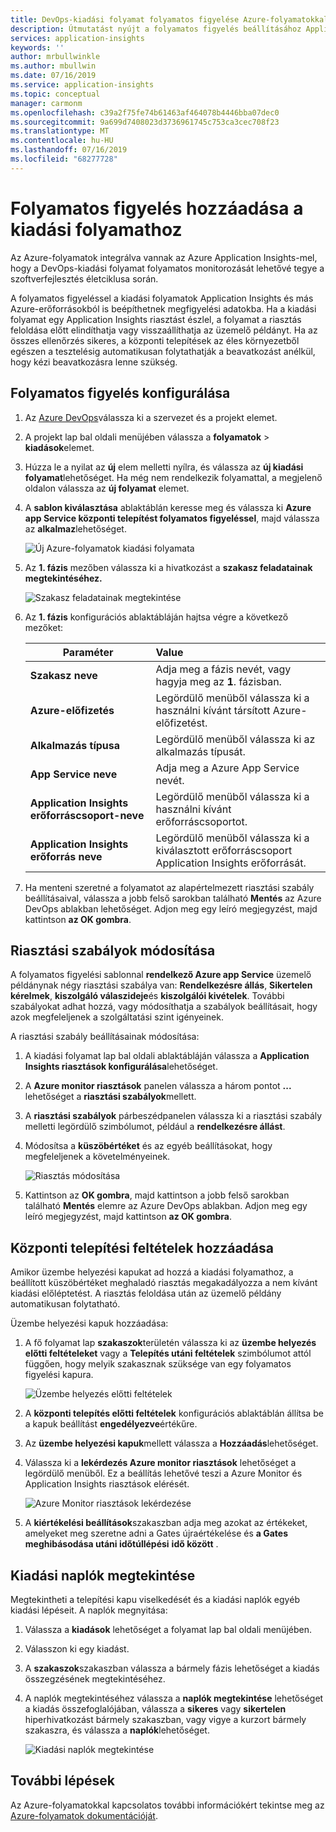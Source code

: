 ```yaml
---
title: DevOps-kiadási folyamat folyamatos figyelése Azure-folyamatokkal és Azure-Application Insightsokkal | Microsoft Docs
description: Útmutatást nyújt a folyamatos figyelés beállításához Application Insights
services: application-insights
keywords: ''
author: mrbullwinkle
ms.author: mbullwin
ms.date: 07/16/2019
ms.service: application-insights
ms.topic: conceptual
manager: carmonm
ms.openlocfilehash: c39a2f75fe74b61463af464078b4446bba07dec0
ms.sourcegitcommit: 9a699d7408023d3736961745c753ca3cec708f23
ms.translationtype: MT
ms.contentlocale: hu-HU
ms.lasthandoff: 07/16/2019
ms.locfileid: "68277728"
---
```

# <a name="add-continuous-monitoring-to-your-release-pipeline"></a>Folyamatos figyelés hozzáadása a kiadási folyamathoz

Az Azure-folyamatok integrálva vannak az Azure Application Insights-mel, hogy a DevOps-kiadási folyamat folyamatos monitorozását lehetővé tegye a szoftverfejlesztés életciklusa során. 

A folyamatos figyeléssel a kiadási folyamatok Application Insights és más Azure-erőforrásokból is beépíthetnek megfigyelési adatokba. Ha a kiadási folyamat egy Application Insights riasztást észlel, a folyamat a riasztás feloldása előtt elindíthatja vagy visszaállíthatja az üzemelő példányt. Ha az összes ellenőrzés sikeres, a központi telepítések az éles környezetből egészen a tesztelésig automatikusan folytathatják a beavatkozást anélkül, hogy kézi beavatkozásra lenne szükség. 

## <a name="configure-continuous-monitoring"></a>Folyamatos figyelés konfigurálása

1. Az [Azure DevOps](https://dev.azure.com)válassza ki a szervezet és a projekt elemet.
   
1. A projekt lap bal oldali menüjében válassza a **folyamatok** > **kiadások**elemet. 
   
1. Húzza le a nyilat az **új** elem melletti nyílra, és válassza az **új kiadási folyamat**lehetőséget. Ha még nem rendelkezik folyamattal, a megjelenő oldalon válassza az **új folyamat** elemet.
   
1. A **sablon kiválasztása** ablaktáblán keresse meg és válassza ki **Azure app Service központi telepítést folyamatos figyeléssel**, majd válassza az **alkalmaz**lehetőséget. 

   ![Új Azure-folyamatok kiadási folyamata](media/continuous-monitoring/001.png)

1. Az **1. fázis** mezőben válassza ki a hivatkozást a **szakasz feladatainak megtekintéséhez.**

   ![Szakasz feladatainak megtekintése](media/continuous-monitoring/002.png)

1. Az **1. fázis** konfigurációs ablaktábláján hajtsa végre a következő mezőket: 

    | Paraméter        | Value |
   | ------------- |:-----|
   | **Szakasz neve**      | Adja meg a fázis nevét, vagy hagyja meg az **1**. fázisban. |
   | **Azure-előfizetés** | Legördülő menüből válassza ki a használni kívánt társított Azure-előfizetést.|
   | **Alkalmazás típusa** | Legördülő menüből válassza ki az alkalmazás típusát. |
   | **App Service neve** | Adja meg a Azure App Service nevét. |
   | **Application Insights erőforráscsoport-neve**    | Legördülő menüből válassza ki a használni kívánt erőforráscsoportot. |
   | **Application Insights erőforrás neve** | Legördülő menüből válassza ki a kiválasztott erőforráscsoport Application Insights erőforrását.

1. Ha menteni szeretné a folyamatot az alapértelmezett riasztási szabály beállításaival, válassza a jobb felső sarokban található **Mentés** az Azure DevOps ablakban lehetőséget. Adjon meg egy leíró megjegyzést, majd kattintson **az OK gombra**.

## <a name="modify-alert-rules"></a>Riasztási szabályok módosítása

A folyamatos figyelési sablonnal **rendelkező Azure app Service** üzemelő példánynak négy riasztási szabálya van: **Rendelkezésre állás**, **Sikertelen kérelmek**, **kiszolgáló válaszideje**és **kiszolgálói kivételek**. További szabályokat adhat hozzá, vagy módosíthatja a szabályok beállításait, hogy azok megfeleljenek a szolgáltatási szint igényeinek. 

A riasztási szabály beállításainak módosítása:

1. A kiadási folyamat lap bal oldali ablaktábláján válassza a **Application Insights riasztások konfigurálása**lehetőséget.

1. A **Azure monitor riasztások** panelen válassza a három pontot **...** lehetőséget a **riasztási szabályok**mellett.
   
1. A **riasztási szabályok** párbeszédpanelen válassza ki a riasztási szabály melletti legördülő szimbólumot, például a **rendelkezésre állást**. 
   
1. Módosítsa a **küszöbértéket** és az egyéb beállításokat, hogy megfeleljenek a követelményeinek.
   
   ![Riasztás módosítása](media/continuous-monitoring/003.png)
   
1. Kattintson az **OK gombra**, majd kattintson a jobb felső sarokban található **Mentés** elemre az Azure DevOps ablakban. Adjon meg egy leíró megjegyzést, majd kattintson **az OK gombra**.

## <a name="add-deployment-conditions"></a>Központi telepítési feltételek hozzáadása

Amikor üzembe helyezési kapukat ad hozzá a kiadási folyamathoz, a beállított küszöbértéket meghaladó riasztás megakadályozza a nem kívánt kiadási előléptetést. A riasztás feloldása után az üzemelő példány automatikusan folytatható.

Üzembe helyezési kapuk hozzáadása:

1. A fő folyamat lap **szakaszok**területén válassza ki az **üzembe helyezés előtti feltételeket** vagy a **Telepítés utáni feltételek** szimbólumot attól függően, hogy melyik szakasznak szüksége van egy folyamatos figyelési kapura.
   
   ![Üzembe helyezés előtti feltételek](media/continuous-monitoring/004.png)
   
1. A **központi telepítés előtti feltételek** konfigurációs ablaktáblán állítsa be  a kapuk beállítást **engedélyezve**értékűre.
   
1. Az **üzembe helyezési kapuk**mellett válassza a **Hozzáadás**lehetőséget.
   
1. Válassza ki a **lekérdezés Azure monitor riasztások** lehetőséget a legördülő menüből. Ez a beállítás lehetővé teszi a Azure Monitor és Application Insights riasztások elérését.
   
   ![Azure Monitor riasztások lekérdezése](media/continuous-monitoring/005.png)
   
1. A **kiértékelési beállítások**szakaszban adja meg azokat az értékeket, amelyeket meg szeretne adni a Gates újraértékelése és **a Gates meghibásodása utáni időtúllépési** **idő között** . 

## <a name="view-release-logs"></a>Kiadási naplók megtekintése

Megtekintheti a telepítési kapu viselkedését és a kiadási naplók egyéb kiadási lépéseit. A naplók megnyitása:

1. Válassza a **kiadások** lehetőséget a folyamat lap bal oldali menüjében. 
   
1. Válasszon ki egy kiadást. 
   
1. A **szakaszok**szakaszban válassza a bármely fázis lehetőséget a kiadás összegzésének megtekintéséhez. 
   
1. A naplók megtekintéséhez válassza a **naplók megtekintése** lehetőséget a kiadás összefoglalójában, válassza a **sikeres** vagy **sikertelen** hiperhivatkozást bármely szakaszban, vagy vigye a kurzort bármely szakaszra, és válassza a **naplók**lehetőséget. 
   
   ![Kiadási naplók megtekintése](media/continuous-monitoring/006.png)

## <a name="next-steps"></a>További lépések

Az Azure-folyamatokkal kapcsolatos további információkért tekintse meg az [Azure-folyamatok dokumentációját](https://docs.microsoft.com/azure/devops/pipelines).
